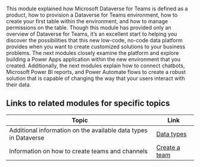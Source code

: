 This module explained how Microsoft Dataverse for Teams is defined as a product, how to provision a Dataverse for Teams environment, how to create your first table within the environment, and how to manage permissions on the table. Though this module has provided only an overview of Dataverse for Teams, it’s an excellent start to helping you discover the possibilities that this new low-code, no-code data platform provides when you want to create customized solutions to your business problems. The next modules closely examine the platform and explore building a Power Apps application within the new environment that you created. Additionally, the next modules explain how to connect chatbots, Microsoft Power BI reports, and Power Automate flows to create a robust solution that is capable of changing the way that your users interact with their data.

## Links to related modules for specific topics

| Topic                                                           | Link                                                                                                                      |
|-----------------------------------------------------------------|---------------------------------------------------------------------------------------------------------------------------|
| Additional information on the available data types in Dataverse | [Data types](/powerapps/maker/data-platform/types-of-fields/?azure-portal=true)                                            |
| Information on how to create teams and channels                                | [Create a team](/microsoftteams/get-started-with-teams-create-your-first-teams-and-channels?azure-portal=true#create-a-team) |
